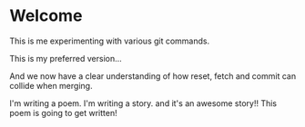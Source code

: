 # Welcome

This is me experimenting with various git commands.

This is my preferred version...

And we now have a clear understanding of how reset, fetch and commit can collide when merging.

I'm writing a poem. I'm writing a story. and it's an awesome story!! This poem is going to get written!
